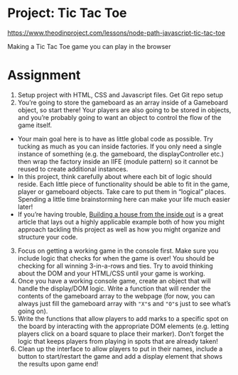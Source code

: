 # Project: Tic Tac Toe

https://www.theodinproject.com/lessons/node-path-javascript-tic-tac-toe

Making a Tic Tac Toe game you can play in the browser

# Assignment
1) Setup project with HTML, CSS and Javascript files. Get Git repo setup
2) You’re going to store the gameboard as an array inside of a Gameboard object, so start there! Your players are also going to be stored in objects, and you’re probably going to want an object to control the flow of the game itself. 
  - Your main goal here is to have as little global code as possible. Try tucking as much as you can inside factories. If you only need a single instance of something (e.g. the gameboard, the displayController etc.) then wrap the factory inside an IIFE (module pattern) so it cannot be reused to create additional instances.
  - In this project, think carefully about where each bit of logic should reside. Each little piece of functionality should be able to fit in the game, player or gameboard objects. Take care to put them in “logical” places. Spending a little time brainstorming here can make your life much easier later!
  - If you’re having trouble, [Building a house from the inside out](https://www.ayweb.dev/blog/building-a-house-from-the-inside-out) is a great article that lays out a highly applicable example both of how you might approach tackling this project as well as how you might organize and structure your code.
3) Focus on getting a working game in the console first. Make sure you include logic that checks for when the game is over! You should be checking for all winning 3-in-a-rows and ties. Try to avoid thinking about the DOM and your HTML/CSS until your game is working.
4) Once you have a working console game, create an object that will handle the display/DOM logic. Write a function that will render the contents of the gameboard array to the webpage (for now, you can always just fill the gameboard array with `"X"`s and `"O"`s just to see what’s going on).
5) Write the functions that allow players to add marks to a specific spot on the board by interacting with the appropriate DOM elements (e.g. letting players click on a board square to place their marker). Don’t forget the logic that keeps players from playing in spots that are already taken!
6) Clean up the interface to allow players to put in their names, include a button to start/restart the game and add a display element that shows the results upon game end!
